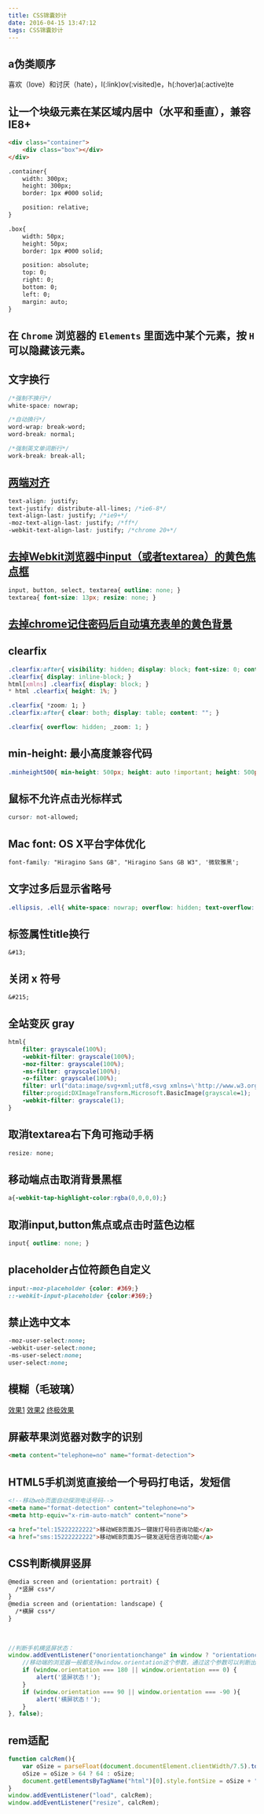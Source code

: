 ```yaml
---
title: CSS锦囊妙计
date: 2016-04-15 13:47:12
tags: CSS锦囊妙计
---
```


## a伪类顺序

喜欢（love）和讨厌（hate），l(:link)ov(:visited)e，h(:hover)a(:active)te

## 让一个块级元素在某区域内居中（水平和垂直），兼容IE8+

```html
<div class="container">
    <div class="box"></div>
</div>

.container{
    width: 300px;
    height: 300px;
    border: 1px #000 solid;

    position: relative;
}

.box{
    width: 50px;
    height: 50px;
    border: 1px #000 solid;

    position: absolute;
    top: 0;
    right: 0;
    bottom: 0;
    left: 0;
    margin: auto;
}
```

## 在 `Chrome` 浏览器的 `Elements` 里面选中某个元素，按 `H` 可以隐藏该元素。

## 文字换行

```css
/*强制不换行*/
white-space: nowrap; 

/*自动换行*/
word-wrap: break-word;
word-break: normal;

/*强制英文单词断行*/
work-break: break-all;
```

<!--more-->

## [两端对齐](http://www.cnblogs.com/rubylouvre/archive/2012/11/28/2792504.html)

```css
text-align: justify;
text-justify: distribute-all-lines; /*ie6-8*/
text-align-last: justify; /*ie9+*/
-moz-text-align-last: justify; /*ff*/
-webkit-text-align-last: justify; /*chrome 20+*/
```

## [去掉Webkit浏览器中input（或者textarea）的黄色焦点框](http://www.cnblogs.com/niao/archive/2012/09/07/2674511.html)

```css
input, button, select, textarea{ outline: none; }
textarea{ font-size: 13px; resize: none; }
```

## [去掉chrome记住密码后自动填充表单的黄色背景](http://zcoder.cn/2015/01/14/front-end/chrome-autofill/)

## clearfix

```css
.clearfix:after{ visibility: hidden; display: block; font-size: 0; content: " "; clear: both; height: 0; }
.clearfix{ display: inline-block; }
html[xmlns] .clearfix{ display: block; }
* html .clearfix{ height: 1%; }

.clearfix{ *zoom: 1; }
.clearfix:after{ clear: both; display: table; content: ""; }

.clearfix{ overflow: hidden; _zoom: 1; }
```

## min-height: 最小高度兼容代码

```css
.minheight500{ min-height: 500px; height: auto !important; height: 500px; overflow: visible; }
```

## 鼠标不允许点击光标样式

```css
cursor: not-allowed;
```

## Mac font: OS X平台字体优化

```css
font-family: "Hiragino Sans GB", "Hiragino Sans GB W3", '微软雅黑';
```

## 文字过多后显示省略号

```css
.ellipsis, .ell{ white-space: nowrap; overflow: hidden; text-overflow: ellipsis; }
```

## 标签属性title换行

`&#13;`

## 关闭 x 符号

`&#215;`

## 全站变灰 gray

```css
html{
    filter: grayscale(100%);
    -webkit-filter: grayscale(100%);
    -moz-filter: grayscale(100%);
    -ms-filter: grayscale(100%);
    -o-filter: grayscale(100%);
    filter: url("data:image/svg+xml;utf8,<svg xmlns=\'http://www.w3.org/2000/svg\'><filter id=\'grayscale\'><feColorMatrix type=\'matrix\' values=\'0.3333 0.3333 0.3333 0 0 0.3333 0.3333 0.3333 0 0 0.3333 0.3333 0.3333 0 0 0 0 0 1 0\'/></filter></svg>#grayscale");
    filter:progid:DXImageTransform.Microsoft.BasicImage(grayscale=1);
    -webkit-filter: grayscale(1);
}
```

## 取消textarea右下角可拖动手柄

```css
resize: none;
```

## 移动端点击取消背景黑框

```css
a{-webkit-tap-highlight-color:rgba(0,0,0,0);}
```

## 取消input,button焦点或点击时蓝色边框

```css
input{ outline: none; }
```

## placeholder占位符颜色自定义

```css
input:-moz-placeholder {color: #369;}
::-webkit-input-placeholder {color:#369;}
```

## 禁止选中文本

```css
-moz-user-select:none;
-webkit-user-select:none;
-ms-user-select:none;
user-select:none;
```

## 模糊（毛玻璃）

[效果1](http://www.zhangxinxu.com/wordpress/2013/11/css-svg-image-blur/)
[效果2](http://mao.li/css3-blur-filter-pratice/)
[终极效果](http://codepen.io/ariona/pen/geFIK)


## 屏蔽苹果浏览器对数字的识别

```html
<meta content="telephone=no" name="format-detection">
```

## HTML5手机浏览直接给一个号码打电话，发短信

```html
<!--移动web页面自动探测电话号码-->
<meta name="format-detection" content="telephone=no">
<meta http-equiv="x-rim-auto-match" content="none">

<a href="tel:15222222222">移动WEB页面JS一键拨打号码咨询功能</a>
<a href="sms:15222222222">移动WEB页面JS一键发送短信咨询功能</a>
```

## CSS判断横屏竖屏

```html
@media screen and (orientation: portrait) {
  /*竖屏 css*/
} 
@media screen and (orientation: landscape) {
  /*横屏 css*/
}
```
&nbsp;

```javascript
//判断手机横竖屏状态：
window.addEventListener("onorientationchange" in window ? "orientationchange" : "resize", function() {
    //移动端的浏览器一般都支持window.orientation这个参数，通过这个参数可以判断出手机是处在横屏还是竖屏状态。
    if (window.orientation === 180 || window.orientation === 0) { 
        alert('竖屏状态！');
    } 
    if (window.orientation === 90 || window.orientation === -90 ){ 
        alert('横屏状态！');
    }  
}, false); 
```

## rem适配

```javascript
function calcRem(){
    var oSize = parseFloat(document.documentElement.clientWidth/7.5).toFixed(4);
    oSize = oSize > 64 ? 64 : oSize;
    document.getElementsByTagName("html")[0].style.fontSize = oSize + "px" ;
}
window.addEventListener("load", calcRem);
window.addEventListener("resize", calcRem);
```





